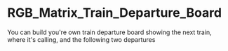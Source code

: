 # RGB_Matrix_Train_Departure_Board
You can build you're own train departure board showing the next train, where it's calling, and the following two departures

